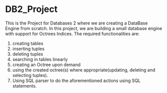 # DB2_Project
This is the Project for Databases 2 where we are creating a DataBase Engine from scratch.
In this project, we are building a small database engine with support for Octrees Indices.
The required functionalities are: 
1) creating tables 
2) inserting tuples 
3) deleting tuples 
4) searching in tables linearly
5) creating an Octree upon demand 
6) using the created octree(s) where appropriate(updating, deleting and selecting tuples).
7) Using SQL parser to do the aforementioned actions using SQL statements.

